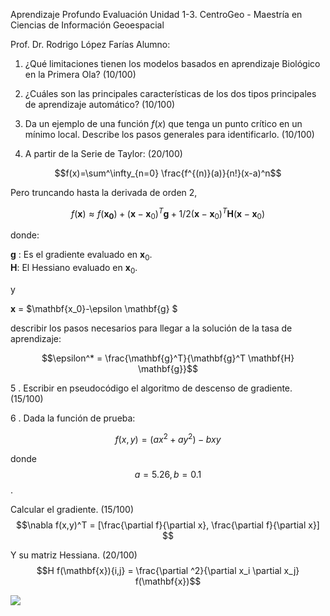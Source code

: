 
Aprendizaje Profundo
Evaluación Unidad 1-3.
CentroGeo - Maestría en Ciencias de Información Geoespacial

Prof. Dr. Rodrigo López Farías
Alumno:  




1. ¿Qué limitaciones tienen los modelos basados en aprendizaje Biológico en la Primera Ola? (10/100)


2. ¿Cuáles son las principales características de los dos tipos principales de aprendizaje automático? (10/100)


3. Da un ejemplo de una función $f(x)$ que tenga un punto crítico en un mínimo local. Describe los pasos generales para identificarlo. (10/100)

4. A partir de la Serie de Taylor: (20/100)

$$f(x)=\sum^\infty_{n=0} \frac{f^{(n)}(a)}{n!}(x-a)^n$$

Pero truncando hasta la derivada de orden 2, 

$$f(\mathbf{x}) \approx f(\mathbf{x_0})+(\mathbf{x}-\mathbf{x}_0)^T \mathbf{g} + 1/2 (\mathbf{x}-\mathbf{x}_0)^T \mathbf{H} (\mathbf{x}-\mathbf{x}_0)$$

donde:
 
$\mathbf{g}$ : Es el gradiente evaluado en $\mathbf{x}_0$.   
$\mathbf{H}$: El Hessiano evaluado en $\mathbf{x}_0$. 

y

$\mathbf{x}$  = $\mathbf{x_0}-\epsilon \mathbf{g} $

describir los pasos necesarios para llegar a la solución de la tasa de aprendizaje: 


$$\epsilon^* = \frac{\mathbf{g}^T}{\mathbf{g}^T \mathbf{H} \mathbf{g}}$$



5 . Escribir en pseudocódigo el algoritmo de descenso de gradiente. (15/100)

6 . Dada la función de prueba:

$$f(x,y) = (ax^2+ay^2)-b xy $$

donde $$a=5.26, b = 0.1$$.



Calcular el gradiente. (15/100) $$\nabla f(x,y)^T = [\frac{\partial f}{\partial x}, \frac{\partial f}{\partial x}] $$ 

Y su matriz Hessiana. (20/100) $$H f(\mathbf{x}){i,j} = \frac{\partial ^2}{\partial x_i \partial x_j} f(\mathbf{x})$$ 

![](https://wikimedia.org/api/rest_v1/media/math/render/svg/16edfd41354f9adbe656c26498348a8bee5d6c7b)

